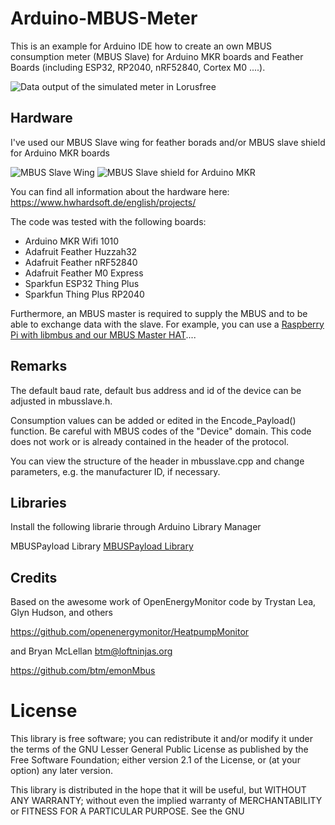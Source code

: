# Arduino-MBUS-Meter

This is an example for Arduino IDE how to create an own MBUS consumption meter (MBUS Slave) for Arduino MKR boards and Feather Boards (including ESP32, RP2040, nRF52840, Cortex M0 ....).


![Data output of the simulated meter in Lorusfree](https://user-images.githubusercontent.com/3049858/263453247-d6c13182-0374-48ee-8505-16257cd2addd.jpg)



## Hardware 

I've used our MBUS Slave wing for feather borads and/or MBUS slave shield for Arduino MKR boards

![MBUS Slave Wing](https://user-images.githubusercontent.com/3049858/263453697-6a00bde5-259d-4733-a12a-3dff900e32d1.jpg)  ![MBUS Slave shield for Arduino MKR](https://user-images.githubusercontent.com/3049858/263453696-eaf3f158-7afa-4ac2-a786-6002ce8581bb.jpg)

You can find all information about the hardware here:
https://www.hwhardsoft.de/english/projects/

The code was tested with the following boards:

* Arduino MKR Wifi 1010
* Adafruit Feather Huzzah32
* Adafruit Feather nRF52840
* Adafruit Feather M0 Express
* Sparkfun ESP32 Thing Plus
* Sparkfun Thing Plus RP2040

Furthermore, an MBUS master is required to supply the MBUS and to be able to exchange data with the slave. For example, you can use a [Raspberry Pi with libmbus and our MBUS Master HAT](https://www.hwhardsoft.de/english/projects/m-bus-rpi-hat/)....


## Remarks

The default baud rate, default bus address and id of the device can be adjusted in mbusslave.h.

Consumption values ​​can be added or edited in the Encode_Payload() function. Be careful with MBUS codes of the "Device" domain. This code does not work or is already contained in the header of the protocol.

You can view the structure of the header in mbusslave.cpp and change parameters, e.g. the manufacturer ID, if necessary.


## Libraries

Install the following librarie through Arduino Library Manager

MBUSPayload Library [MBUSPayload Library](https://github.com/AllWize/mbus-payload)


## Credits 

Based on the awesome work of OpenEnergyMonitor code by Trystan Lea, Glyn Hudson, and others

https://github.com/openenergymonitor/HeatpumpMonitor

and Bryan McLellan  <btm@loftninjas.org>

https://github.com/btm/emonMbus


# License

This library is free software; you can redistribute it and/or
modify it under the terms of the GNU Lesser General Public
License as published by the Free Software Foundation; either
version 2.1 of the License, or (at your option) any later version.

This library is distributed in the hope that it will be useful,
but WITHOUT ANY WARRANTY; without even the implied warranty of
MERCHANTABILITY or FITNESS FOR A PARTICULAR PURPOSE.  See the GNU
